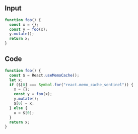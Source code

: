 
## Input

```javascript
function foo() {
  const x = {};
  const y = foo(x);
  y.mutate();
  return x;
}

```

## Code

```javascript
function foo() {
  const $ = React.useMemoCache();
  let x;
  if ($[0] === Symbol.for("react.memo_cache_sentinel")) {
    x = {};
    const y = foo(x);
    y.mutate();
    $[0] = x;
  } else {
    x = $[0];
  }
  return x;
}

```
      